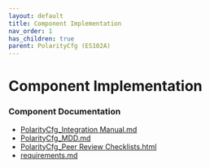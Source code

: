 ```yaml
---
layout: default
title: Component Implementation
nav_order: 1
has_children: true
parent: PolarityCfg (ES102A)
---
```

# Component Implementation
### Component Documentation

- [PolarityCfg_Integration Manual.md](doc/PolarityCfg_Integration%20Manual.md)
- [PolarityCfg_MDD.md](doc/PolarityCfg_MDD.md)
- [PolarityCfg_Peer Review Checklists.html](doc/PolarityCfg_Peer%20Review%20Checklists.html)
- [requirements.md](doc/requirements.md)

